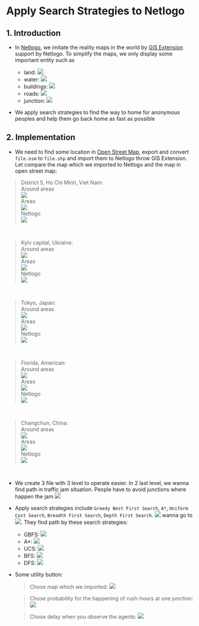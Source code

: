 # Apply Search Strategies to Netlogo

## 1. Introduction

- In [Netlogo](https://ccl.northwestern.edu/netlogo), we imitate the reality maps in the world by [GIS Extension](https://github.com/NetLogo/GIS-Extension) support by Netlogo. 
To simplify the maps, we only display some important entity such as 
    - land: ![](map_key/land.PNG)
    - water: ![](map_key/water.PNG)
    - buildings: ![](map_key/building.PNG)
    - roads: ![](map_key/road.PNG)
    - junction: ![](map_key/junction.PNG) 

- We apply search strategies to find the way to home for anonymous peoples and help them go back home as fast as possible


## 2. Implementation

- We need to find some location in [Open Street Map](https://openstreetmap.org), export and convert `file.osm` to `file.shp` and import them to Netlogo throw GIS Extension. Let compare the map which we imported to Netlogo and the map in open street map:

> District 5, Ho Chi Minh, Viet Nam: <br>
Around areas <br>
![](map_from_satelite/HCM_District7_VietNam.png) <br>
Areas <br>
![](map_from_satelite/HCM_District7_VietNam_detail.png) <br>
Netlogo <br>
![](map_from_satelite/HCM_District7_VietNam_gis.png) <br>

<br>

> Kyiv capital, Ukraine: <br>
Around areas <br>
![](map_from_satelite/Kyiv_Ukraine.png) <br>
Areas <br>
![](map_from_satelite/Kyiv_Ukraine_detail.png) <br>
Netlogo <br> 
![](map_from_satelite/Kyiv_Ukraine_gis.png) <br>

<br>

> Tokyo, Japan: <br>
Around areas <br>
![](map_from_satelite/Tokyo_Japan.png) <br>
Areas <br>
![](map_from_satelite/Tokyo_Japan_detail.png) <br>
Netlogo <br>
![](map_from_satelite/Tokyo_Japan_gis.png) <br>

<br>

> Florida, American: <br>
Around areas <br>
![](map_from_satelite/Florida_America.png) <br>
Areas <br>
![](map_from_satelite/Florida_America_detail.png) <br>
Netlogo <br>
![](map_from_satelite/Florida_America_gis.png) <br>

<br>

> Changchun, China: <br>
Around areas <br>
![](map_from_satelite/Changchun_China.png) <br>
Areas <br>
![](map_from_satelite/Changchun_China_detail.png) <br>
Netlogo <br>
![](map_from_satelite/Changchun_China_gis.png) <br>

<br>

- We create 3 file with 3 level to operate easier. In 2 last level, we wanna find path in traffic jam situation. People have to avoid junctions where happen the jam ![](map_key/jam.PNG)

- Apply search strategies include `Greedy Best First Search`, `A*`, `Uniform Cost Search`, `Breadth First Search`, `Depth First Search`. ![](map_key/people.PNG) wanna go to ![](map_key/home.PNG). They find path by these search strategies: 
    - GBFS: ![](map_key/gbfs.PNG) 
    - A*: ![](map_key/a_star.PNG) 
    - UCS: ![](map_key/ucs.PNG)  
    - BFS: ![](map_key/bfs.PNG) 
    - DFS: ![](map_key/dfs.PNG)

- Some utility button:
    > Chose map which we imported: ![](images/button/maptype.PNG)

    > Chose probability for the happening of rush-hours at one junction: ![](images/button/rush_hours_probability.PNG)

    > Chose delay when you observe the agents: ![](images/button/delay.PNG)








